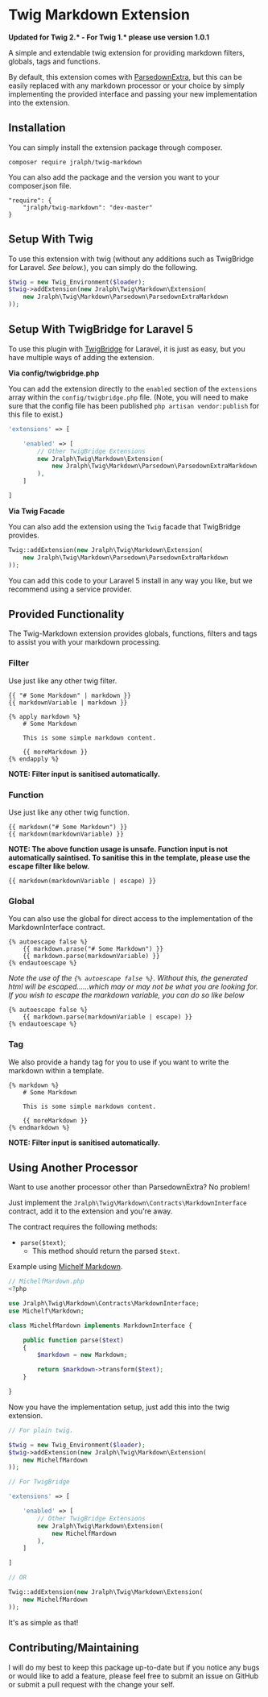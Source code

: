 # Twig Markdown Extension

**Updated for Twig 2.\* - For Twig 1.\* please use version 1.0.1**

A simple and extendable twig extension for providing markdown filters, globals, tags and functions.

By default, this extension comes with [ParsedownExtra](https://github.com/erusev/parsedown-extra), but this can be easily replaced with any markdown processor or your choice by simply implementing the provided interface and passing your new implementation into the extension.

## Installation ##

You can simply install the extension package through composer.

    composer require jralph/twig-markdown

You can also add the package and the version you want to your composer.json file.

    "require": {
        "jralph/twig-markdown": "dev-master"
    }

## Setup With Twig ##

To use this extension with twig (without any additions such as TwigBridge for Laravel. _See below._), you can simply do the following.

```php
$twig = new Twig_Environment($loader);
$twig->addExtension(new Jralph\Twig\Markdown\Extension(
    new Jralph\Twig\Markdown\Parsedown\ParsedownExtraMarkdown
));
```

## Setup With TwigBridge for Laravel 5 ##

To use this plugin with [TwigBridge](https://github.com/rcrowe/TwigBridge) for Laravel, it is just as easy, but you have multiple ways of adding the extension.

__Via config/twigbridge.php__

You can add the extension directly to the `enabled` section of the `extensions` array within the `config/twigbridge.php` file. (Note, you will need to make sure that the config file has been published `php artisan vendor:publish` for this file to exist.)

```php
'extensions' => [

    'enabled' => [
        // Other TwigBridge Extensions
        new Jralph\Twig\Markdown\Extension(
            new Jralph\Twig\Markdown\Parsedown\ParsedownExtraMarkdown
        ),
    ]

]
```

__Via Twig Facade__

You can also add the extension using the `Twig` facade that TwigBridge provides.

```php
Twig::addExtension(new Jralph\Twig\Markdown\Extension(
    new Jralph\Twig\Markdown\Parsedown\ParsedownExtraMarkdown
));
```

You can add this code to your Laravel 5 install in any way you like, but we recommend using a service provider.

## Provided Functionality ##

The Twig-Markdown extension provides globals, functions, filters and tags to assist you with your markdown processing.


### Filter

Use just like any other twig filter.

    {{ "# Some Markdown" | markdown }}
    {{ markdownVariable | markdown }}
    
    {% apply markdown %}
        # Some Markdown

        This is some simple markdown content.
        
        {{ moreMarkdown }}
    {% endapply %}

**NOTE: Filter input is sanitised automatically.**

### Function

Use just like any other twig function.

    {{ markdown("# Some Markdown") }}
    {{ markdown(markdownVariable) }}

**NOTE: The above function usage is unsafe. Function input is not automatically saintised. To sanitise this in the template, please use the escape filter like below.**

    {{ markdown(markdownVariable | escape) }}

### Global

You can also use the global for direct access to the implementation of the MarkdownInterface contract.

    {% autoescape false %}
        {{ markdown.prase("# Some Markdown") }}
        {{ markdown.parse(markdownVariable) }}
    {% endautoescape %}

_Note the use of the `{% autoescape false %}`. Without this, the generated html will be escaped......which may or may not be what you are looking for. If you wish to escape the markdown variable, you can do so like below_

    {% autoescape false %}
        {{ markdown.parse(markdownVariable | escape) }}
    {% endautoescape %}

### Tag

We also provide a handy tag for you to use if you want to write the markdown within a template.

    {% markdown %}
        # Some Markdown

        This is some simple markdown content.
        
        {{ moreMarkdown }}
    {% endmarkdown %}

**NOTE: Filter input is sanitised automatically.**

## Using Another Processor

Want to use another processor other than ParsedownExtra? No problem!

Just implement the `Jralph\Twig\Markdown\Contracts\MarkdownInterface` contract, add it to the extension and you're away.

The contract requires the following methods:

- `parse($text)`;
    - This method should return the parsed `$text`.

Example using [Michelf Markdown](https://github.com/michelf/php-markdown).

```php
// MichelfMardown.php
<?php

use Jralph\Twig\Markdown\Contracts\MarkdownInterface;
use Michelf\Markdown;

class MichelfMardown implements MarkdownInterface {

    public function parse($text)
    {
        $markdown = new Markdown;

        return $markdown->transform($text);
    }

}
```

Now you have the implementation setup, just add this into the twig extension.

```php
// For plain twig.

$twig = new Twig_Environment($loader);
$twig->addExtension(new Jralph\Twig\Markdown\Extension(
    new MichelfMardown
));

// For TwigBridge

'extensions' => [

    'enabled' => [
        // Other TwigBridge Extensions
        new Jralph\Twig\Markdown\Extension(
            new MichelfMardown
        ),
    ]

]

// OR

Twig::addExtension(new Jralph\Twig\Markdown\Extension(
    new MichelfMardown
));
```

It's as simple as that!

## Contributing/Maintaining

I will do my best to keep this package up-to-date but if you notice any bugs or would like to add a feature, please feel free to submit an issue on GitHub or submit a pull request with the change your self.
